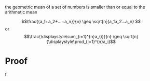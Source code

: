 the geometric mean of a set of numbers is smaller than or equal to the arithmetic mean

$$\frac{{a_1+a_2+...+a_n}}{n} \geq \sqrt[n]{a_1a_2...a_n} $$
or
$$\frac{\displaystyle\sum_{i=1}^{n}a_{i}}{n} \geq \sqrt[n]{\displaystyle\prod_{i=1}^{n}a_i}$$
# Proof
f
